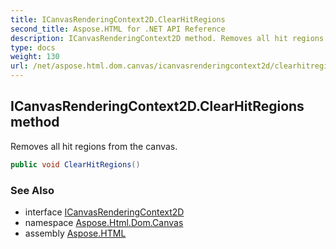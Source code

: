 ```yaml
---
title: ICanvasRenderingContext2D.ClearHitRegions
second_title: Aspose.HTML for .NET API Reference
description: ICanvasRenderingContext2D method. Removes all hit regions from the canvas
type: docs
weight: 130
url: /net/aspose.html.dom.canvas/icanvasrenderingcontext2d/clearhitregions/
---
```

## ICanvasRenderingContext2D.ClearHitRegions method

Removes all hit regions from the canvas.

```csharp
public void ClearHitRegions()
```

### See Also

* interface [ICanvasRenderingContext2D](../)
* namespace [Aspose.Html.Dom.Canvas](../../icanvasrenderingcontext2d/)
* assembly [Aspose.HTML](../../../)
